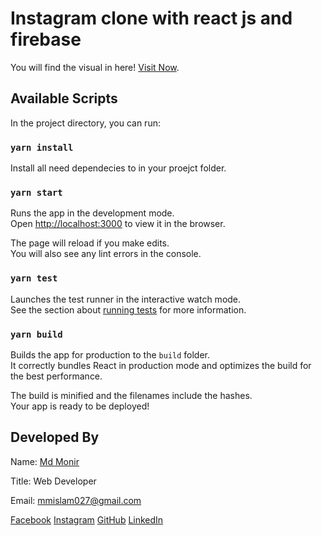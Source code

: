 # Instagram clone with react js and firebase

You will find the visual in here! [Visit Now](https://instagram-clone-react-6f947.web.app).

## Available Scripts

In the project directory, you can run:

### `yarn install`

Install all need dependecies to in your proejct folder.

### `yarn start`

Runs the app in the development mode.\
Open [http://localhost:3000](http://localhost:3000) to view it in the browser.

The page will reload if you make edits.\
You will also see any lint errors in the console.

### `yarn test`

Launches the test runner in the interactive watch mode.\
See the section about [running tests](https://facebook.github.io/create-react-app/docs/running-tests) for more information.

### `yarn build`

Builds the app for production to the `build` folder.\
It correctly bundles React in production mode and optimizes the build for the best performance.

The build is minified and the filenames include the hashes.\
Your app is ready to be deployed!


Developed By
--
Name: [Md Monir][website]

Title: Web Developer

Email: mmislam027@gmail.com
   
[Facebook][facebook] [Instagram][instagram] [GitHub][github] [LinkedIn][linkedin]

[website]: https://mdmonir-portfolio.web.app/
[instagram]: https://www.instagram.com/mdmonir027
[github]: https://github.com/mdmonir027
[linkedin]: https://www.linkedin.com/in/mdmonir027
[Facebook]: https://www.facebook.com/mdmoni027/